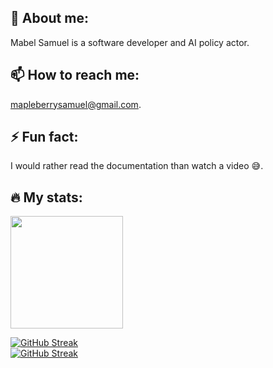 ## 🌟 About me:
Mabel Samuel is a software developer and AI policy actor.
## 📫 How to reach me: 
mapleberrysamuel@gmail.com.
## ⚡ Fun fact: 
I would rather read the documentation than watch a video 😅.
## 🔥 My stats:

<p>
  <img height="180em" src="https://github-readme-stats.vercel.app/api?username=MabelSamuel&show_icons=true&theme=dark&hide_border=true&count_private=true&private_contributions=true&include_all_commits=true" />
</p>

<!-- ![Mabel's GitHub Stats](./assets/github-stats.svg) -->
<!---
[![GitHub Streak](https://github-readme-stats.vercel.app/api?username=MabelSamuel&show_icons=true&theme=dark)](https://github-readme-stats.vercel.app/api?username=MabelSamuel&show_icons=true&theme=dark)<br> 
--->
[![GitHub Streak](https://github-readme-streak-stats.herokuapp.com?user=MabelSamuel&exclude_days=Sun%2CSat)](https://git.io/streak-stats)<br>
[![GitHub Streak](https://github-readme-stats.vercel.app/api/top-langs/?username=MabelSamuel&langs_count=8&layout=compact)](https://github-readme-stats.vercel.app)

<!---
MabelSamuel/MabelSamuel is a ✨ special ✨ repository because its `README.md` (this file) appears on your GitHub profile.
You can click the Preview link to take a look at your changes.
--->
